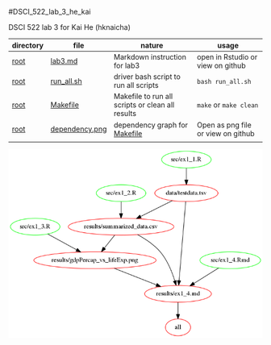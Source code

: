#DSCI_522_lab_3_he_kai

DSCI 522 lab 3 for Kai He (hknaicha)

|directory|file|nature|usage|
|---------|----|------|-----|
|[root](https://github.ubc.ca/ubc-mds-2016/DSCI_522_lab_3_he_kai)|[lab3.md](https://github.ubc.ca/ubc-mds-2016/DSCI_522_lab_3_he_kai/blob/master/lab3.md)|Markdown instruction for lab3|open in Rstudio or view on github|
|[root](https://github.ubc.ca/ubc-mds-2016/DSCI_522_lab_3_he_kai)|[run_all.sh](https://github.ubc.ca/ubc-mds-2016/DSCI_522_lab_3_he_kai/blob/master/run_all.sh)|driver bash script to run all scripts|`bash run_all.sh`|
|[root](https://github.ubc.ca/ubc-mds-2016/DSCI_522_lab_3_he_kai)|[Makefile](https://github.ubc.ca/ubc-mds-2016/DSCI_522_lab_3_he_kai/blob/master/Makefile)|Makefile to run all scripts or clean all results|`make` or `make clean`|
|[root](https://github.ubc.ca/ubc-mds-2016/DSCI_522_lab_3_he_kai)|[dependency.png](https://github.ubc.ca/ubc-mds-2016/DSCI_522_lab_3_he_kai/blob/master/dependency.png)|dependency graph for [Makefile](https://github.ubc.ca/ubc-mds-2016/DSCI_522_lab_3_he_kai/blob/master/Makefile)|Open as png file or view on github|
|||||



![make file dependency graph](dependency.png)
